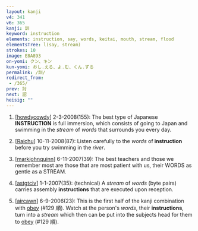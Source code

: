 ```yaml
---
layout: kanji
v4: 341
v6: 365
kanji: 訓
keyword: instruction
elements: instruction, say, words, keitai, mouth, stream, flood
elementsTree: l(say, stream)
strokes: 10
image: E8A893
on-yomi: クン、キン
kun-yomi: おし.える、よ.む、くん.ずる
permalink: /訓/
redirect_from:
 - /365/
prev: 討
next: 詔
heisig: ""
---
```


1) [<a href="http://kanji.koohii.com/profile/howdycowdy">howdycowdy</a>] 2-3-2008(155): The best type of Japanese<strong> INSTRUCTION</strong> is full immersion, which consists of going to Japan and swimming in the <em>stream</em> of <em>words</em> that surrounds you every day.

2) [<a href="http://kanji.koohii.com/profile/Raichu">Raichu</a>] 10-11-2008(87): Listen carefully to the <em>words</em> of<strong> instruction</strong> before you try swimming in the <em>river</em>.

3) [<a href="http://kanji.koohii.com/profile/markjohnquinn">markjohnquinn</a>] 6-11-2007(39): The best teachers and those we remember most are those that are most patient with us, their WORDS as gentle as a STREAM.

4) [<a href="http://kanji.koohii.com/profile/astgtciv">astgtciv</a>] 1-1-2007(35): (technical) A <em>stream</em> of <em>words</em> (byte pairs) carries assembly <strong>instructions</strong> that are executed upon reception.

5) [<a href="http://kanji.koohii.com/profile/aircawn">aircawn</a>] 6-9-2006(23): This is the first half of the kanji combination with <a href="../v4/129.html">obey</a> (#129 順). Watch at the person&#039;s <em>words</em>, their <strong>instructions</strong>, turn into a <em>stream</em> which then can be put into the subjects head for them to <a href="../v4/129.html">obey</a> (#129 順).

